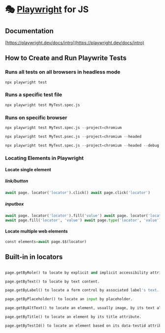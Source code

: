 # 🎭 [Playwright](https://playwright.dev) for JS
## Documentation

[https://playwright.dev/docs/intro](https://playwright.dev/docs/intro)



## How to Create and Run Playwrite Tests


### Runs all tests on all browsers in headless mode 

```py
npx playwright test
```

### Runs a specific test file

```py
npx playwright test MyTest.spec.js 
```

### Runs on specific browser

```py
npx playwright test MyTest.spec.js --project=chromium
```

```py
npx playwright test MyTest.psec.js --project=chromium --headed
```

```py
npx playwright test MyTest.spec.js --project=chromium --headed --debug
```

### Locating Elements in Playwright

#### Locate single element


##### link/button

```py
await page. locator('locator').click() await page.click('locator')
```
##### inputbox

```py
await page. locator('locator').fill('value') await page. locator('locator').type('value')
await page.fill('locator', 'value') await page.type('locator', 'value')
```

#### Locate multiple web elements

```py
const elements=await page.$$(locator)
```


## Built-in in locators

```py

page.getByRole() to locate by explicit and implicit accessibility attributes.

```
```py
page.getByText() to locate by text content.
```
```py
page.getByLabel() to locate a form control by associated label's text.
```
```py
page.getByPlaceholder() to locate an input by placeholder.
```
```py
page.getByAltText() to locate an element, usually image, by its text alternative.
```
```py
page.getByTitle() to locate an element by its title attribute.
```
```py
page.getByTestId() to locate an element based on its data-testid attribute

```









